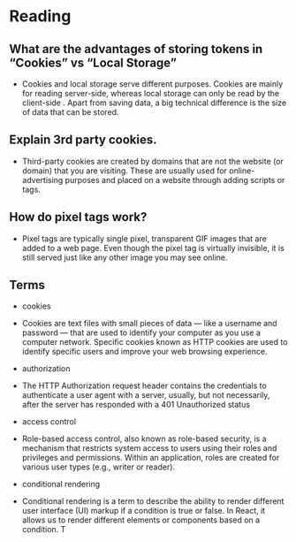 # Reading

## What are the advantages of storing tokens in “Cookies” vs “Local Storage”
- Cookies and local storage serve different purposes. Cookies are mainly for reading server-side, whereas local storage can only be read by the client-side . Apart from saving data, a big technical difference is the size of data that can be stored.

## Explain 3rd party cookies.
- Third-party cookies are created by domains that are not the website (or domain) that you are visiting. These are usually used for online-advertising purposes and placed on a website through adding scripts or tags.

## How do pixel tags work?
- Pixel tags are typically single pixel, transparent GIF images that are added to a web page. Even though the pixel tag is virtually invisible, it is still served just like any other image you may see online.

## Terms

* cookies
- Cookies are text files with small pieces of data — like a username and password — that are used to identify your computer as you use a computer network. Specific cookies known as HTTP cookies are used to identify specific users and improve your web browsing experience.

* authorization
- The HTTP Authorization request header contains the credentials to authenticate a user agent with a server, usually, but not necessarily, after the server has responded with a 401 Unauthorized status

* access control
- Role-based access control, also known as role-based security, is a mechanism that restricts system access to users using their roles and privileges and permissions. Within an application, roles are created for various user types (e.g., writer or reader).

* conditional rendering
- Conditional rendering is a term to describe the ability to render different user interface (UI) markup if a condition is true or false. In React, it allows us to render different elements or components based on a condition. T